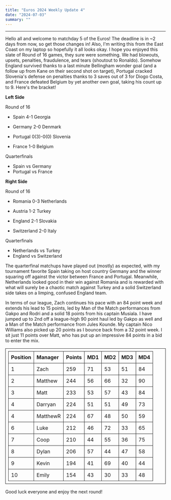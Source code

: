 ```yaml
---
title: "Euros 2024 Weekly Update 4"
date: "2024-07-03"
summary: ""
---
```


<style>
table, th, td {
    table-layout: fixed;
    border-collapse: collapse;
    border: 1px solid;
    padding: 0.5rem;
    margin-left: auto;
    margin-right: auto;
}
.center-bold {
    text-align: center;
    font-weight: bold;
}
</style>

---

Hello all and welcome to matchday 5 of the Euros! The deadline is in ~2 days from now, so get those changes in! Also, I'm writing this from the East Coast on my laptop so hopefully it all looks okay. I hope you enjoyed this slate of Round of 16 games, they sure were something. We had blowouts, upsets, penalties, fraudulence, and tears (shoutout to Ronaldo). Somehow England survived thanks to a last minute Bellingham wonder goal (and a follow up from Kane on their second shot on target), Portugal cracked Slovenia's defense on penalties thanks to 3 saves out of 3 for Diogo Costa, and France defeated Belgium by yet another own goal, taking his count up to 9. Here's the bracket!

**Left Side**

Round of 16

- Spain 4-1 Georgia
- Germany 2-0 Denmark

- Portugal 0(3)-0(0) Slovenia
- France 1-0 Belgium

Quarterfinals

- Spain vs Germany
- Portugal vs France

**Right Side**

Round of 16

- Romania 0-3 Netherlands
- Austria 1-2 Turkey

- England 2-1 Slovakia
- Switzerland 2-0 Italy

Quarterfinals

- Netherlands vs Turkey
- England vs Switzerland

The quarterfinal matchups have played out (mostly) as expected, with my tournament favorite Spain taking on host country Germany and the winner squaring off against the victor between France and Portugal. Meanwhile, Netherlands looked good in their win against Romania and is rewarded with what will surely be a chaotic match against Turkey and a solid Switzerland side takes on a limping, confused England team.

In terms of our league, Zach continues his pace with an 84 point week and extends his lead to 15 points, led by Man of the Match performances from Gakpo and Rodri and a solid 18 points from his captain Musiala. I have jumped up to 2nd off a league-high 90 point haul led by Gakpo as well and a Man of the Match performance from Jules Kounde. My captain Nico Williams also picked up 20 points as I bounce back from a 32 point week. I sit just 11 points over Matt, who has put up an impressive 84 points in a bid to enter the mix.

| Position | Manager  | Points | MD1 | MD2 | MD3 | MD4 |
| :------- | :------- | :----- | :-- | :-- | :-- | :-- |
| 1        | Zach     | 259    | 71  | 53  | 51  | 84  |
| 2        | Matthew  | 244    | 56  | 66  | 32  | 90  |
| 3        | Matt     | 233    | 53  | 57  | 43  | 84  |
| 4        | Darryan  | 224    | 51  | 51  | 49  | 73  |
| 4        | MatthewR | 224    | 67  | 48  | 50  | 59  |
| 6        | Luke     | 212    | 46  | 72  | 33  | 65  |
| 7        | Coop     | 210    | 44  | 55  | 36  | 75  |
| 8        | Dylan    | 206    | 57  | 44  | 47  | 58  |
| 9        | Kevin    | 194    | 41  | 69  | 40  | 44  |
| 10       | Emily    | 154    | 43  | 30  | 33  | 48  |

Good luck everyone and enjoy the next round!
